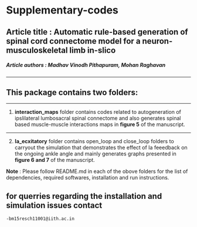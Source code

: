 # Supplementary-codes  
## Article title : Automatic rule-based generation of spinal cord connectome model for a neuron-musculoskeletal limb in-slico
##### Article authors : Madhav Vinodh Pithapuram, Mohan Raghavan 

__________________________________
## This package contains two folders:
__________________________________

1. **interaction_maps** folder contains codes related to autogeneration of ipslilateral lumbosacral spinal connectome and also generates spinal based muscle-muscle interactions maps in **figure 5** of the manuscript.   
__________________________________

2. **Ia_ecxitatory** folder contains open_loop and close_loop folders to carryout the simulation that demonstrates the effect of Ia feeedback on the ongoing ankle angle and mainly generates graphs presented in **figure 6 and 7** of the manuscript. 

**Note** : Please follow README.md in each of the obove folders for the list of dependencies, required softwares, installation and run instructions.

## for querries regarding the installation and simulation issues contact
    -bm15resch11001@iith.ac.in 
